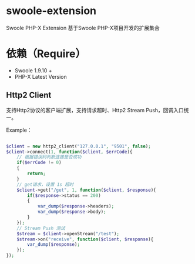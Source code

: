 # swoole-extension
Swoole PHP-X Extension
基于Swoole PHP-X项目开发的扩展集合

# 依赖（Require）

* Swoole 1.9.10 +
* PHP-X Latest Version

## Http2 Client
支持Http2协议的客户端扩展，支持请求超时、Http2 Stream Push，回调入口统一。

Example：

```php

$client = new http2_client("127.0.0.1", "9501", false);
$client->connect(1, function($client, $errCode){
    // 根据错误码判断连接是否成功
    if($errCode != 0)
    {
        return;
    }
    // get请求，设置 1s 超时
    $client->get("/get", 1, function($client, $response){
        if($response->status == 200)
        {
            var_dump($response->headers);
            var_dump($response->body);
        }
	});
	// Stream Push 测试
	$stream = $client->openStream("/test");
	$stream->on("receive", function($client, $response){
		var_dump($response);
	});
});

```
